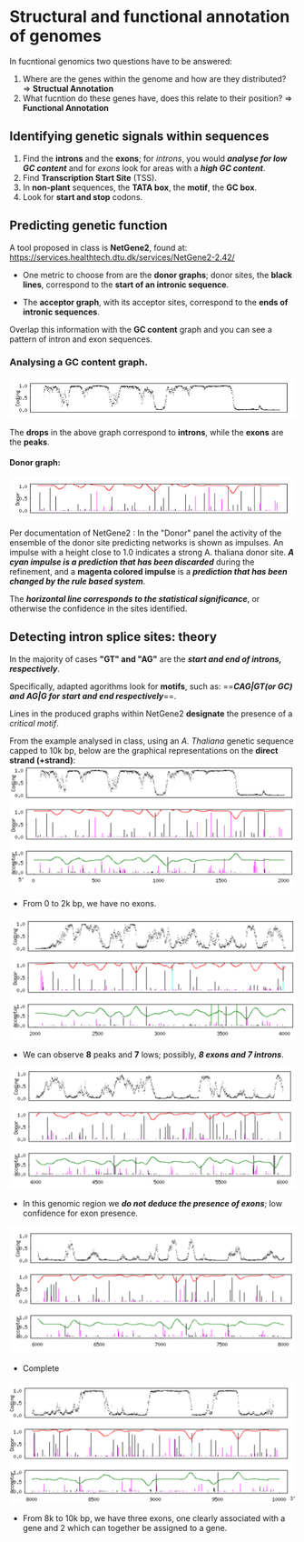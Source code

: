 # Structural and functional annotation of genomes

In fucntional genomics two questions have to be answered:

1. Where are the genes within the genome and how are they distributed?
=> **Structual Annotation**
2. What fucntion do these genes have, does this relate to their position?
=> **Functional Annotation**

## Identifying genetic signals within sequences

1. Find the **introns** and the **exons**; for *introns*, you would ***analyse for low GC content*** and for *exons* look for areas with a ***high GC content***.
2. Find **Transcription Start Site** (TSS).
3. In **non-plant** sequences, the **TATA box**, the **motif**, the **GC box**.
4. Look for **start and stop** codons.

## Predicting genetic function

A tool proposed in class is **NetGene2**, found at: https://services.healthtech.dtu.dk/services/NetGene2-2.42/ 

* One metric to choose from are the **donor graphs**; donor sites, the **black lines**, correspond to the **start of an intronic sequence**.

* The **acceptor graph**, with its acceptor sites, correspond to the **ends of intronic sequences**. 

Overlap this information with the **GC content** graph and you can see a pattern of intron and exon sequences.

### Analysing a GC content graph.

![alt text](image.png) 

The **drops** in the above graph correspond to **introns**, while the **exons** are the **peaks**.

#### Donor graph:

![](image-1.png)

Per documentation of NetGene2
:  In the "Donor" panel the activity of the ensemble of the donor site predicting networks is shown as impulses. An impulse with a height close to 1.0 indicates a strong A. thaliana donor site. ***A cyan impulse is a prediction that has been discarded*** during the refinement, and a **magenta colored impulse** is a ***prediction that has been changed by the rule based system***.

The ***horizontal line corresponds to the statistical significance***, or otherwise the confidence in the sites identified.

## Detecting intron splice sites: theory

In the majority of cases **"GT" and "AG"** are the ***start and end of introns, respectively***. 

Specifically, adapted agorithms look for **motifs**, such as: ==***CAG|GT(or GC) and AG|G for start and end respectively***==.

Lines in the produced graphs within NetGene2 **designate** the presence of a *critical motif*.

From the example analysed in class, using an *A. Thaliana* genetic sequence capped to 10k bp, below are the graphical representations on the **direct strand (+strand)**:
![alt text](<Screenshot 2024-10-15 at 15.30.26.png>)
* From 0 to 2k bp, we have no exons.

![](<Screenshot 2024-10-15 at 15.27.35.png>)
* We can observe **8** peaks and **7** lows; possibly, ***8 exons and 7 introns***.

![alt text](<Screenshot 2024-10-15 at 15.27.42.png>)
* In this genomic region we ***do not deduce the presence of exons***; low confidence for exon presence.

![alt text](<Screenshot 2024-10-15 at 15.27.49.png>)
* Complete

![alt text](<Screenshot 2024-10-15 at 15.28.01.png>)
* From 8k to 10k bp, we have three exons, one clearly associated with a gene and 2 which can together be assigned to a gene.


